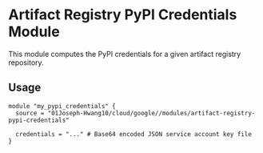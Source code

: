 # Artifact Registry PyPI Credentials Module

This module computes the PyPI credentials for a given artifact registry repository.

## Usage

```hcl
module "my_pypi_credentials" {
  source = "01Joseph-Hwang10/cloud/google//modules/artifact-registry-pypi-credentials"
  
  credentials = "..." # Base64 encoded JSON service account key file
}
```
